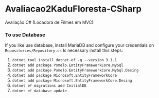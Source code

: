 # Avaliacao2KaduFloresta-CSharp
Avaliação C# (Locadora de Filmes em MVC)

### To use Database
If you like use database, install MariaDB and configure your credentials on `Repositories/Repository.cs`
Is necessary install this steps:
1. `dotnet tool install dotnet-ef -g --version 3.1.1`
2. `dotnet add package Pomelo.EntityFrameworkCore.MySql`
3. `dotnet add package Pomelo.EntityFrameworkCore.MySql.Desing`
4. `dotnet add package Microsoft.EntityFrameworkCore`
5. `dotnet add package Microsoft.EntityFrameworkCore.Desing`
6. `dotnet ef migrations add InitialDB`
7. `dotnet ef database update`
